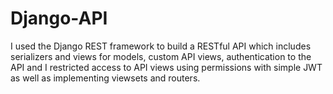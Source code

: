 # Django-API
I used the Django REST framework to build a RESTful API which includes serializers and views for models, custom API views, authentication to the API and I restricted access to API views using permissions with simple JWT as well as implementing viewsets and routers.
